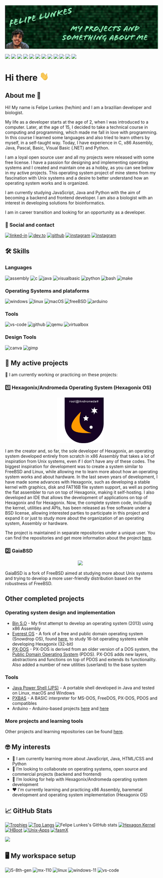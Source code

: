 
[![Header](https://raw.githubusercontent.com/felipenlunkes/felipenlunkes/master/header.png "Header")](https://twitter.com/felipeldev/)

![](https://img.shields.io/badge/OS-Linux-informational?style=flat&logo=linux&logoColor=white&color=2bbc8a)
![](https://img.shields.io/badge/OS-FreeBSD-informational?style=flat&logo=freebsd&logoColor=white&color=2bbc8a)
![](https://img.shields.io/badge/OS-macOS-informational?style=flat&logo=macos&logoColor=white&color=2bbc8a)
![](https://img.shields.io/badge/OS-Windows-informational?style=flat&logo=windows&logoColor=white&color=2bbc8a)
![](https://img.shields.io/badge/Code-Make-informational?style=flat&logo=cmake&logoColor=white&color=2bbc8a)
![](https://img.shields.io/badge/Code-Assembly-informational?style=flat&logo=assembly&logoColor=white&color=2bbc8a)
![](https://img.shields.io/badge/Code-C-informational?style=flat&logo=c&logoColor=white&color=2bbc8a)
![](https://img.shields.io/badge/Code-Java-informational?style=flat&logo=java&logoColor=white&color=2bbc8a)
![](https://img.shields.io/badge/Code-VisualBasic-informational?style=flat&logo=visualbasic&logoColor=white&color=2bbc8a)
![](https://img.shields.io/badge/Code-Python-informational?style=flat&logo=python&logoColor=white&color=2bbc8a)
![](https://img.shields.io/badge/Shell-Bash-informational?style=flat&logo=gnu-bash&logoColor=white&color=2bbc8a)
![](https://img.shields.io/badge/Arduino-Arduino-informational?style=flat&logo=arduino&logoColor=white&color=2bbc8a)

# Hi there <img src="https://raw.githubusercontent.com/felipenlunkes/felipenlunkes/master/wave.gif" width="30px" height="30px" />

## About me 💁 

Hi! My name is Felipe Lunkes (he/him) and I am a brazilian developer and biologist. 

My life as a developer starts at the age of 2, when I was introduced to a computer. Later, at the age of 15, I decided to take a technical course in computing and programming, which made me fall in love with programming. In this course I learned some languages and also tried to learn others by myself, in a self-taught way. Today, I have experience in C, x86 Assembly, Java, Pascal, Basic, Visual Basic (.NET) and Python.

I am a loyal open source user and all my projects were released with some free license. I have a passion for designing and implementing operating systems and I created and maintain one as a hobby, as you can see below in my active projects. This operating system project of mine stems from my fascination with Unix systems and a desire to better understand how an operating system works and is organized.

I am currently studying JavaScript, Java and Python with the aim of becoming a backend and frontend developer. I am also a biologist with an interest in developing solutions for bioinformatics.

I am in career transition and looking for an opportunity as a developer.

<!--
- 📫 How to reach me: [@felipeldev on Twitter](https://twitter.com/felipeldev), [@dev_lipe on Instagram](https://instagram.com/dev_lipe) or felipemiguel_nery@hotmail.com
-->

### 📱 Social and contact

[![linked-in](https://img.shields.io/badge/LinkedIn-0077B5?style=for-the-badge&logo=LinkedIn&logoColor=white)](https://www.linkedin.com/in/felipelunkes/)
[![dev.to](https://img.shields.io/badge/Dev.to-0A0A0A?style=for-the-badge&logo=DevdotTo&logoColor=white)](https://dev.to/felipenlunkes)
[![github](https://img.shields.io/badge/GitHub-000000?style=for-the-badge&logo=GitHub&logoColor=white)](https://github.com/felipenlunkes)
[![instagram](https://img.shields.io/badge/Instagram-E4405F?style=for-the-badge&logo=instagram&logoColor=white)](https://www.instagram.com/dev_lipe/)
[![instagram](https://img.shields.io/badge/Twitter-0077B5?style=for-the-badge&logo=Twitter&logoColor=white)](https://www.twitter.com/felipeldev/)

## 🛠️ Skills

### Languages

![assembly](https://img.shields.io/badge/Assembly-F16822?style=for-the-badge&logo=assembly&logoColor=white)
![c](https://img.shields.io/badge/C-CA4245?style=for-the-badge&logo=c&logoColor=white)
![java](https://img.shields.io/badge/Java-E34F26?style=for-the-badge&logo=java&logoColor=white)
![visualbasic](https://img.shields.io/badge/VisualBasic-430098?style=for-the-badge&logo=visualbasic&logoColor=white)
![python](https://img.shields.io/badge/Python-0077B5?style=for-the-badge&logo=python&logoColor=white)
![bash](https://img.shields.io/badge/Shell_Script-000000?style=for-the-badge&logo=gnu-bash&logoColor=white)
![make](https://img.shields.io/badge/Make-0077B5?style=for-the-badge&logo=cmake&logoColor=white)

### Operating Systems and plataforms

![windows](https://img.shields.io/badge/Windows_NT-0078D6?style=for-the-badge&logo=windows&logoColor=white)
![linux](https://img.shields.io/badge/Linux-470137?style=for-the-badge&logo=linux&logoColor=white)
![macOS](https://img.shields.io/badge/macOS-8D6748?style=for-the-badge&logo=macos&logoColor=white)
![freeBSD](https://img.shields.io/badge/freeBSD-000000?style=for-the-badge&logo=freebsd&logoColor=white)
![arduino](https://img.shields.io/badge/Arduino-E4405F?style=for-the-badge&logo=arduino&logoColor=white)

### Tools

![vs-code](https://img.shields.io/badge/VS_Code-007ACC?style=for-the-badge&logo=Visual-Studio-Code&logoColor=white)
![github](https://img.shields.io/badge/GitHub-470137?style=for-the-badge&logo=github&logoColor=white)
![qemu](https://img.shields.io/badge/Qemu-0A0A0A?style=for-the-badge&logo=qemu&logoColor=white)
![virtualbox](https://img.shields.io/badge/VirtualBox-0078D6?style=for-the-badge&logo=virtualbox&logoColor=white)

### Design Tools

![canva](https://img.shields.io/badge/Canva-00C4CC?style=for-the-badge&logo=canva&logoColor=white)
![gimp](https://img.shields.io/badge/Gimp-0A0A0A?style=for-the-badge&logo=gimp&logoColor=white)

## 💎 My active projects  

📍 I am currently working or practicing on these projects:

### 1️⃣ Hexagonix/Andromeda Operating System (Hexagonix OS)

<p align='center'>
<a href="https://github.com/hexagonix"><img height="150" src="https://github.com/hexagonix/Doc/blob/main/Img/Hexagonix.png"></a>&nbsp;&nbsp;
</p>

I am the creator and, so far, the sole developer of Hexagonix, an operating system developed entirely from scratch in x86 Assembly that takes a lot of inspiration from Unix systems, even if I don't have any of these codes. The biggest inspiration for development was to create a system similar to FreeBSD and Linux, while allowing me to learn more about how an operating system works and about hardware. In the last seven years of development, I have made some advances with Hexagonix, such as developing a stable kernel with graphics, disk and FAT16B file system support, as well as porting the flat assembler to run on top of Hexagonix, making it self-hosting. I also developed an IDE that allows the development of applications on top of Hexagonix and for Hexagonix. Now, the complete system code, including the kernel, utilities and APIs, has been released as free software under a BSD license, allowing interested parties to participate in this project and expand it or just to study more about the organization of an operating system, Assembly or hardware.

The project is maintained in separate repositories under a unique user. You can find the repositories and get more information about the project [here](https://github.com/hexagonix/).

### 2️⃣ GaiaBSD

<p align='center'>
<a href="https://github.com/felipenlunkes/GaiaBSD"><img height="150" src="https://github.com/simple-icons/simple-icons/blob/develop/icons/freebsd.svg"></a>&nbsp;&nbsp;
</p>

GaiaBSD is a fork of FreeBSD aimed at studying more about Unix systems and trying to develop a more user-friendly distribution based on the robustness of FreeBSD.

## Other completed projects

### Operating system design and implementation

* [Bin S.O](https://github.com/felipenlunkes/Bin-S.O) - My first attempt to develop an operating system (2013) using x86 Assembly
* [Everest OS](https://github.com/felipenlunkes/EverestOS) - A fork of a free and public domain operating system (Snowdrop OS), found [here](http://sebastianmihai.com/snowdrop), to study 16-bit operating systems while developing Hexagonix (32-bit)
* [PX-DOS](https://github.com/felipenlunkes/PX-DOS) - PX-DOS is derived from an older version of a DOS system, the [Public Domain Operating System](http://www.pdos.org/) (PDOS). PX-DOS adds new layers, abstractions and functions on top of PDOS and extends its functionality. Also added a number of new utilities (userland) to the base system

### Tools

* [Java Power Shell (JPS)](https://github.com/felipenlunkes/Java-Power-Shell) - A portable shell developed in Java and tested on Linux, macOS and Windows
* [PXBAS](https://github.com/felipenlunkes/PXBAS) - A BASIC interpreter for MS-DOS, FreeDOS, PX-DOS, PDOS and compatibles
* Arduino - Arduino-based projects [here](https://github.com/felipenlunkes/Arduino-stuff) and [here](https://github.com/felipenlunkes/AxiomKernel)

### More projects and learning tools

Other projects and learning repositories can be found [here](https://github.com/felipenlunkes?tab=repositories).

## 🤓 My interests  

- 🌱 I am currently learning more about JavaScript, Java, HTML/CSS and Python
- 👯 I’m looking to collaborate on operating systems, open source and commercial projects (backend and frontend)
- 🤔 I’m looking for help with Hexagonix/Andromeda operating system development
- ❤️ I'm currently learning and practicing x86 Assembly, baremetal development and operating system implementation (Hexagonix OS)

## 📈 GitHub Stats 

[![Trophies](https://github-profile-trophy.vercel.app/?username=felipenlunkes&row=1&column=6&margin-h=8&theme=darkhub&count_private=true&margin-w=15&no-frame=true)](https://github.com/felipenlunkes)
[![Top Langs](https://github-readme-stats.vercel.app/api/top-langs/?username=felipenlunkes&theme=radical&layout=compact)](https://github.com/felipenlunkes)
![Felipe Lunkes's GitHub stats](https://github-readme-stats.vercel.app/api?username=felipenlunkes&show_icons=true&theme=radical)
[![Hexagon Kernel](https://github-readme-stats.vercel.app/api/pin/?username=Hexagonix&repo=Hexagon&theme=radical)](https://github.com/hexagonix/Hexagon)
[![HBoot](https://github-readme-stats.vercel.app/api/pin/?username=Hexagonix&repo=HBoot&theme=radical)](https://github.com/hexagonix/Hboot)
[![Unix-Apps](https://github-readme-stats.vercel.app/api/pin/?username=Hexagonix&repo=unix-apps&theme=radical)](https://github.com/hexagonix/unix-apps)
[![fasmX](https://github-readme-stats.vercel.app/api/pin/?username=Hexagonix&repo=fasmx&theme=radical)](https://github.com/hexagonix/fasmx)

![](https://komarev.com/ghpvc/?username=felipenlunkes)

## 🖥️ My workspace setup

![i5-8th-gen](https://img.shields.io/badge/Intel-Core_i5_8th-0071C5?style=for-the-badge&logo=intel&logoColor=white)
![mx-110](https://img.shields.io/badge/NVIDIA-MX110-76B900?style=for-the-badge&logo=nvidia&logoColor=white)
![linux](https://img.shields.io/badge/Linux_Ubuntu-470137?style=for-the-badge&logo=linux&logoColor=white)
![windows-11](https://img.shields.io/badge/Windows_11-0078D6?style=for-the-badge&logo=windows&logoColor=white)
![vs-code](https://img.shields.io/badge/VS_Code-007ACC?style=for-the-badge&logo=Visual-Studio-Code&logoColor=white)
